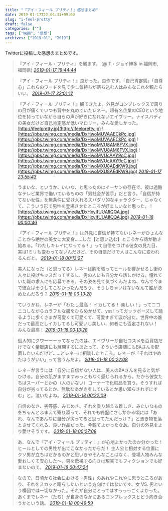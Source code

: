 ```yaml
---
title: "『アイ・フィール プリティ！』感想まとめ"
date: 2019-01-17T22:04:31+09:00
slug: "i-feel-pretty"
draft: false
categories: [""]
tags: ["映画", "感想"]
archives: ["2019-01", "2019"]
---
```

Twitterに投稿した感想のまとめです。

> 『アイ・フィール・プリティ』を観ます。 (@ T・ジョイ博多 in 福岡市, 福岡県)
> <cite>[2019-01-17 19:44:44](https://twitter.com/Wakupedia/status/1085850403588124673)</cite>

> 『アイ・フィール プリティ！』良かった。良作です。「自己肯定感」「自尊心」これらのワードを見て少し気持ちが落ち込む人はみんなこれを観たらいい。
> <cite>[2019-01-17 22:01:12](https://twitter.com/Wakupedia/status/1085884744418521088)</cite>

> 『アイ・フィール プリティ！』観てきたよ。外見がコンプレックスで周りの目が痛くていつも背中を丸めていたレネー。超有名企業のCEOという地位を持っていながら自らの声が好きになれないエイヴリー。ナイスバディの美女だけど自己肯定感が低いマロリー。みんな愛しかった。 [http://ifeelpretty.jp](http://ifeelpretty.jp) ![https://pbs.twimg.com/media/DxHwoMUVAAECkPc.jpg](https://pbs.twimg.com/media/DxHwoMUVAAECkPc.jpg) ![https://pbs.twimg.com/media/DxHwoMVU8AM6FVX.jpg](https://pbs.twimg.com/media/DxHwoMVU8AM6FVX.jpg) ![https://pbs.twimg.com/media/DxHwoMVUcAAY9cC.jpg](https://pbs.twimg.com/media/DxHwoMVUcAAY9cC.jpg) ![https://pbs.twimg.com/media/DxHwoMXU8AEdKW9.jpg](https://pbs.twimg.com/media/DxHwoMXU8AEdKW9.jpg)
> <cite>[2019-01-17 23:55:43](https://twitter.com/Wakupedia/status/1085913563640737798)</cite>

> うまいな、というか、いいな、と思ったのはイーサンの存在で、彼は過酷なテレビ業界で働いているものの「男社会が苦手」だと言う。「自信が持てない女性」を無条件に受け入れるスパダリ的なキャラクター、じゃなくて、こういう形で男性を登場させたところが好ましいなと思った。 ![https://pbs.twimg.com/media/DxHxyIfUUAIIQQA.jpg](https://pbs.twimg.com/media/DxHxyIfUUAIIQQA.jpg)
> <cite>[2019-01-18 00:00:46](https://twitter.com/Wakupedia/status/1085914832954478597)</cite>

> 『アイ・フィール プリティ！』は外見に自信が持てないレネーがひょんなことから絶世の美女に大変身……した【と思い込む】ところから話が動き始める。「わたしキレイになってる！」って自信をつける彼女の見た目、実は1ミリも変わってないんだけど、その自信だけで人はこんなに変われるんだと。
> <cite>[2019-01-18 00:13:27](https://twitter.com/Wakupedia/status/1085918026787020807)</cite>

> 美人になった（と思ってる）レネーは胸を張ってヒールを響かせるし街の人々に投げキッスだってするし、男の人にも自分から話しかける。憧れていた職の求人にも応募できる。その姿を見て気づくんだよね、なんで今まで彼女はそうしてこなかったんだろう、そうしちゃいけないなんて誰が決めたんだろう？
> <cite>[2019-01-18 00:13:28](https://twitter.com/Wakupedia/status/1085918028955406336)</cite>

> ていうかね、レネーが「わたし最高！ イカしてる！ 楽しい！」ってニコニコしながらカラフルな服をひらめかせて、yes! ってガッツポーズして踊るように歩くさまが可愛くて可愛くて、可愛すぎて涙が出た。世界中の誰だって最高だしイカしてるし可愛いし美しい、何者にも否定されない！ みんな最高！
> <cite>[2019-01-18 00:13:28](https://twitter.com/Wakupedia/status/1085918030306017283)</cite>

> 個人的にグワーーーッてなったのは、エイヴリーが自社コスメを百貨店だけでなく量販店にも展開するにあたって、そういう店舗にもBAさんを配置したいんだけど……とレネーに相談したところ。レネーが「それはやめたほうがいい」って言うんだよ。
> <cite>[2019-01-18 00:22:08](https://twitter.com/Wakupedia/status/1085920213231591424)</cite>

> レネーが言うには「自分に自信がない人は、美人のBAさんを見ると気がひける。自分の肌がますますみっともなく感じられるから。だから彼女たちはスーパーとかの（人のいない）コーナーで化粧品を買う。そうすれば自分が劣ってるとか、無駄なあがきをしているとか思い知らされずにすむ」と。泣いたよね。
> <cite>[2019-01-18 00:22:09](https://twitter.com/Wakupedia/status/1085920214540152833)</cite>

> 自信のなさ、劣等感、みじめさ、それを乗り越える難しさ、みたいなものをちゃんとふまえて寄り添って、それでも終盤にさしかかる頃には「あれ、なんであんなに自分が劣ってると思ってたんだっけ？」と憑き物を落とさせてくれる、良い作品だった。今観てよかったなあ。自分の外見をより愛せそうです。
> <cite>[2019-01-18 00:27:08](https://twitter.com/Wakupedia/status/1085921469924704258)</cite>

> あ、なんで『アイ・フィール プリティ！』が心地よかったのか分かった！ ヒールとしての男性が出てこなかったからだ！ 主人公と相対する位置にクソ男が立ちはだかるのかと思いきやそんなことはなく、登場人物みんな愛おしくて安心した〜。男を敵視する向きは現実でもフィクションでも好まないので。
> <cite>[2019-01-18 00:47:24](https://twitter.com/Wakupedia/status/1085926569728630784)</cite>

> なので、日頃から社会における「男性」のあれやこれやに思うところがあり、それをスカッと晴らしたいという方向けではないです。女 VS. 男という構図では一切なかった。それが自分にとってはすっっっごくよかった。あくまでレネー（たち）が自身のなかにあるコンプレックスとどう向き合うかという話。
> <cite>[2019-01-18 00:49:59](https://twitter.com/Wakupedia/status/1085927219296235522)</cite>
